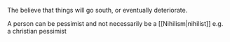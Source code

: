 The believe that things will go south, or eventually deteriorate. 

A person can be pessimist and not necessarily be a [[Nihilism|nihilist]] e.g. a christian pessimist
